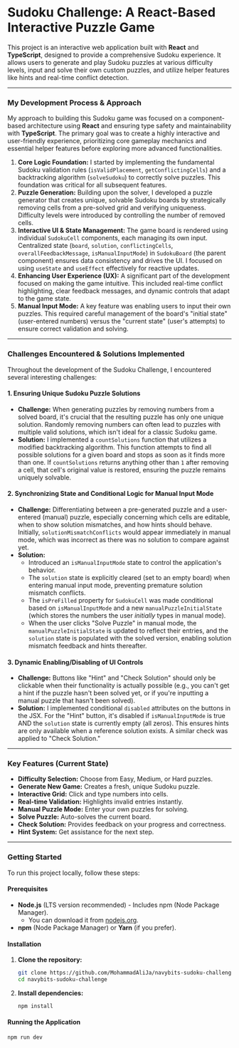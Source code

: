 # Sudoku Challenge: A React-Based Interactive Puzzle Game

This project is an interactive web application built with **React** and **TypeScript**, designed to provide a comprehensive Sudoku experience. It allows users to generate and play Sudoku puzzles at various difficulty levels, input and solve their own custom puzzles, and utilize helper features like hints and real-time conflict detection.

---

### My Development Process & Approach

My approach to building this Sudoku game was focused on a component-based architecture using **React** and ensuring type safety and maintainability with **TypeScript**. The primary goal was to create a highly interactive and user-friendly experience, prioritizing core gameplay mechanics and essential helper features before exploring more advanced functionalities.

1.  **Core Logic Foundation:** I started by implementing the fundamental Sudoku validation rules (`isValidPlacement`, `getConflictingCells`) and a backtracking algorithm (`solveSudoku`) to correctly solve puzzles. This foundation was critical for all subsequent features.
2.  **Puzzle Generation:** Building upon the solver, I developed a puzzle generator that creates unique, solvable Sudoku boards by strategically removing cells from a pre-solved grid and verifying uniqueness. Difficulty levels were introduced by controlling the number of removed cells.
3.  **Interactive UI & State Management:** The game board is rendered using individual `SudokuCell` components, each managing its own input. Centralized state (`board`, `solution`, `conflictingCells`, `overallFeedbackMessage`, `isManualInputMode`) in `SudokuBoard` (the parent component) ensures data consistency and drives the UI. I focused on using `useState` and `useEffect` effectively for reactive updates.
4.  **Enhancing User Experience (UX):** A significant part of the development focused on making the game intuitive. This included real-time conflict highlighting, clear feedback messages, and dynamic controls that adapt to the game state.
5.  **Manual Input Mode:** A key feature was enabling users to input their own puzzles. This required careful management of the board's "initial state" (user-entered numbers) versus the "current state" (user's attempts) to ensure correct validation and solving.

---

### Challenges Encountered & Solutions Implemented

Throughout the development of the Sudoku Challenge, I encountered several interesting challenges:

#### **1. Ensuring Unique Sudoku Puzzle Solutions**

* **Challenge:** When generating puzzles by removing numbers from a solved board, it's crucial that the resulting puzzle has only one unique solution. Randomly removing numbers can often lead to puzzles with multiple valid solutions, which isn't ideal for a classic Sudoku game.
* **Solution:** I implemented a `countSolutions` function that utilizes a modified backtracking algorithm. This function attempts to find all possible solutions for a given board and stops as soon as it finds more than one. If `countSolutions` returns anything other than `1` after removing a cell, that cell's original value is restored, ensuring the puzzle remains uniquely solvable.

#### **2. Synchronizing State and Conditional Logic for Manual Input Mode**

* **Challenge:** Differentiating between a pre-generated puzzle and a user-entered (manual) puzzle, especially concerning which cells are editable, when to show solution mismatches, and how hints should behave. Initially, `solutionMismatchConflicts` would appear immediately in manual mode, which was incorrect as there was no solution to compare against yet.
* **Solution:**
    * Introduced an `isManualInputMode` state to control the application's behavior.
    * The `solution` state is explicitly cleared (set to an empty board) when entering manual input mode, preventing premature solution mismatch conflicts.
    * The `isPreFilled` property for `SudokuCell` was made conditional based on `isManualInputMode` and a new `manualPuzzleInitialState` (which stores the numbers the user *initially* types in manual mode).
    * When the user clicks "Solve Puzzle" in manual mode, the `manualPuzzleInitialState` is updated to reflect their entries, and the `solution` state is populated with the solved version, enabling solution mismatch feedback and hints thereafter.

#### **3. Dynamic Enabling/Disabling of UI Controls**

* **Challenge:** Buttons like "Hint" and "Check Solution" should only be clickable when their functionality is actually possible (e.g., you can't get a hint if the puzzle hasn't been solved yet, or if you're inputting a manual puzzle that hasn't been solved).
* **Solution:** I implemented conditional `disabled` attributes on the buttons in the JSX. For the "Hint" button, it's disabled if `isManualInputMode` is true AND the `solution` state is currently empty (all zeros). This ensures hints are only available when a reference solution exists. A similar check was applied to "Check Solution."

---

### Key Features (Current State)

* **Difficulty Selection:** Choose from Easy, Medium, or Hard puzzles.
* **Generate New Game:** Creates a fresh, unique Sudoku puzzle.
* **Interactive Grid:** Click and type numbers into cells.
* **Real-time Validation:** Highlights invalid entries instantly.
* **Manual Puzzle Mode:** Enter your own puzzles for solving.
* **Solve Puzzle:** Auto-solves the current board.
* **Check Solution:** Provides feedback on your progress and correctness.
* **Hint System:** Get assistance for the next step.

---

### Getting Started

To run this project locally, follow these steps:

#### Prerequisites

* **Node.js** (LTS version recommended) - Includes npm (Node Package Manager).
    * You can download it from [nodejs.org](https://nodejs.org/).
* **npm** (Node Package Manager) or **Yarn** (if you prefer).

#### Installation

1.  **Clone the repository:**
    ```bash
    git clone https://github.com/MohammadAliJa/navybits-sudoku-challenge
    cd navybits-sudoku-challenge
    ```

2.  **Install dependencies:**
    ```bash
    npm install
    ```

#### Running the Application

```bash
npm run dev
